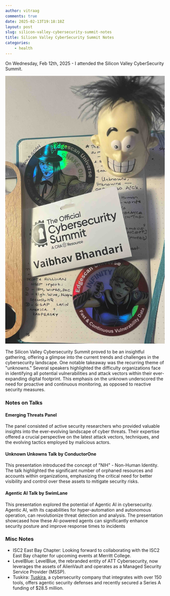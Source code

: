 ```yaml
---
author: vitraag
comments: true
date: 2025-02-13T19:18:18Z
layout: post
slug: silicon-valley-cybersecurity-summit-notes 
title: Silicon Valley CyberSecurity Summit Notes
categories:
    - health
---
```

On Wednesday, Feb 12th, 2025 - I attended the Silicon Valley CyberSecurity Summit.

![Notes](/assets/images/2025/sv_cybersecurity_summit.jpg)

The Silicon Valley Cybersecurity Summit proved to be an insightful gathering, offering a glimpse into the current trends and challenges in the cybersecurity landscape.  One notable takeaway was the recurring theme of "unknowns."  Several speakers highlighted the difficulty organizations face in identifying all potential vulnerabilities and attack vectors within their ever-expanding digital footprint. This emphasis on the unknown underscored the need for proactive and continuous monitoring, as opposed to reactive security measures.

### Notes on Talks

#### Emerging Threats Panel
The panel consisted of active security researchers who provided valuable insights into the ever-evolving landscape of cyber threats. Their expertise offered a crucial perspective on the latest attack vectors, techniques, and the evolving tactics employed by malicious actors.

#### Unknown Unkowns Talk by ConductorOne 
This presentation introduced the concept of "NIH" - Non-Human Identity. The talk highlighted the significant number of orphaned resources and accounts within organizations, emphasizing the critical need for better visibility and control over these assets to mitigate security risks.

#### Agentic AI Talk by SwimLane
This presentation explored the potential of Agentic AI in cybersecurity. Agentic AI, with its capabilities for hyper-automation and autonomous operation, can revolutionize threat detection and analysis. The presentation showcased how these AI-powered agents can significantly enhance security posture and improve response times to incidents

### Misc Notes

- ISC2 East Bay Chapter: Looking forward to collaborating with the ISC2 East Bay chapter for upcoming events at Merritt College.
- LevelBlue: LevelBlue, the rebranded entity of ATT Cybersecurity, now leverages the assets of AlienVault and operates as a Managed Security Service Provider (MSSP).
- Tuskira: [Tuskira](https://www.tuskira.ai), a cybersecurity company that integrates with over 150 tools, offers agentic security defenses and recently secured a Series A funding of $28.5 million.
